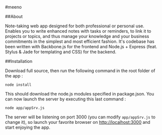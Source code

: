 #meeno

##About

Note-taking web app designed for both professional or personal use. Enables you to write enhanced notes with tasks or reminders, to link it to projects or topics, and thus manage your knowledge and your business commitments in the simplest and most efficient fashion.
It's codebase has been written with Backbone.js for the frontend and Node.js + Express (feat. Stylus & Jade for templating and CSS) for the backend.

##Installation

Download full source, then run the following command in the root folder of the app :
````
node install
````
This should download the node.js modules specified in package.json.
You can now launch the server by executing this last command :
````
node app/appSrv.js
````
The server will be listening on port 3000 (you can modify `app/appSrv.js` to change it), so launch your favorite browser on [http://localhost:3000](http://localhost:3000) and start enjoying the app.